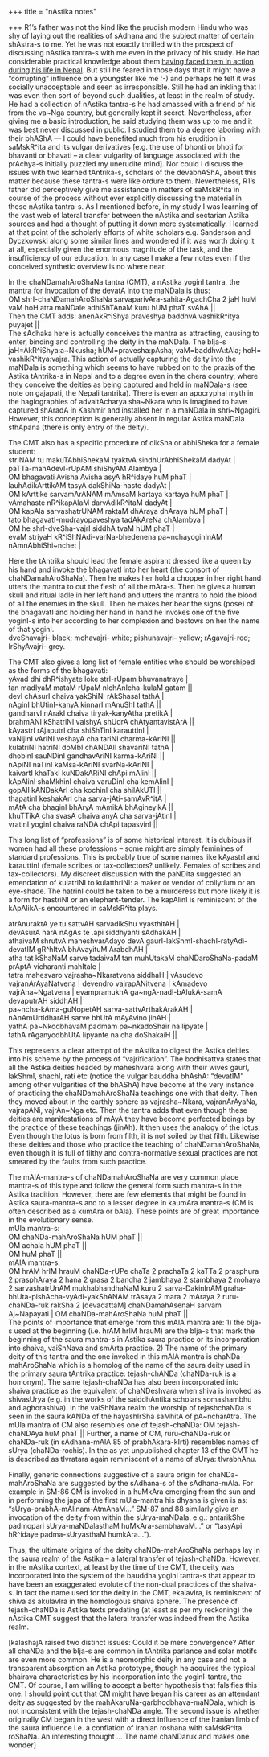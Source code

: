 +++
title = "nAstika notes"

+++
R1’s father was not the kind like the prudish modern Hindu who was shy
of laying out the realities of sAdhana and the subject matter of certain
shAstra-s to me. Yet he was not exactly thrilled with the prospect of
discussing nAstika tantra-s with me even in the privacy of his study. He
had considerable practical knowledge about them [having faced them in
action during his life in
Nepal](https://manasataramgini.wordpress.com/2006/10/05/the-encounter-with-the-pashanda-s-of-the-nastika-mata/).
But still he feared in those days that it might have a “corrupting”
influence on a youngster like me :-) and perhaps he felt it was socially
unacceptable and seen as irresponsible. Still he had an inkling that I
was even then sort of beyond such dualities, at least in the realm of
study. He had a collection of nAstika tantra-s he had amassed with a
friend of his from the va\~Nga country, but generally kept it secret.
Nevertheless, after giving me a basic introduction, he said studying
them was up to me and it was best never discussed in public. I studied
them to a degree laboring with their bhAShA — I could have benefited
much from his erudition in saMskR^ita and its vulgar derivatives \[e.g.
the use of bhonti or bhoti for bhavanti or bhavati – a clear vulgarity
of language associated with the prAchya-s initially puzzled my unerudite
mind\]. Nor could I discuss the issues with two learned tAntrika-s,
scholars of the devabhAShA, about this matter because these tantra-s
were like ordure to them. Nevertheless, R1’s father did perceptively
give me assistance in matters of saMskR^ita in course of the process
without ever explicitly discussing the material in these nAstika
tantra-s. As I mentioned before, in my study I was learning of the vast
web of lateral transfer between the nAstika and sectarian Astika sources
and had a thought of putting it down more systematically. I learned at
that point of the scholarly efforts of white scholars e.g. Sanderson and
Dyczkowski along some similar lines and wondered if it was worth doing
it at all, especially given the enormous magnitude of the task, and the
insufficiency of our education. In any case I make a few notes even if
the conceived synthetic overview is no where near.

In the chaNDamahAroShaNa tantra (CMT), a nAstika yoginI tantra, the
mantra for invocation of the devatA into the maNDala is thus:  
OM shrI-chaNDamahAroShaNa sarvaparivAra-sahita-AgachCha 2 jaH huM vaM
hoH atra maNDale adhiShTAnaM kuru hUM phaT svAhA ||  
Then the CMT adds: anenAkR^iShya praveshya baddhvA vashikR^itya puyajet
||  
The sAdhaka here is actually conceives the mantra as attracting, causing
to enter, binding and controlling the deity in the maNDala. The bIja-s
jaH=AkR^iShya:a\~Nkusha; hUM=pravesha:pAsha; vaM=baddhvA:tAla; hoH=
vashikR^itya:vajra. This action of actually capturing the deity into the
maNDala is something which seems to have rubbed on to the praxis of the
Astika tAntrika-s in Nepal and to a degree even in the chera country,
where they conceive the deities as being captured and held in maNDala-s
(see note on gajapati, the Nepali tantrika). There is even an apocryphal
myth in the hagiographies of advaitAcharya sha\~Nkara who is imagined to
have captured shAradA in Kashmir and installed her in a maNDala in
shri\~Ngagiri. However, this conception is generally absent in regular
Astika maNDala sthApana (there is only entry of the deity).

The CMT also has a specific procedure of dIkSha or abhiSheka for a
female student:  
strINAM tu makuTAbhiShekaM tyaktvA sindhUrAbhiShekaM dadyAt |  
paTTa-mahAdevI-rUpAM shiShyAM Alambya |  
OM bhagavati Avisha Avisha asyA hR^idaye huM phaT |  
lauhAdikArttikAM tasyA dakShiNa-haste dadyAt |  
OM kArttike sarvamArANAM mAmsaM kartaya kartaya huM phaT |  
vAmahaste nR^ikapAlaM darvAdikR^itaM dadyAt |  
OM kapAla sarvashatrUNAM raktaM dhAraya dhAraya hUM phaT |  
tato bhagavatI-mudrayopaveshya tadAkAreNa chAlambya |  
OM he shrI-dveSha-vajrI siddhA tvaM hUM phaT |  
evaM striyaH kR^iShNAdi-varNa-bhedenena pa\~nchayoginInAM
nAmnAbhiShi\~nchet |

Here the tAntrika should lead the female aspirant dressed like a queen
by his hand and invoke the bhagavatI into her heart (the consort of
chaNDamahAroShaNa). Then he makes her hold a chopper in her right hand
utters the mantra to cut the flesh of all the mAra-s. Then he gives a
human skull and ritual ladle in her left hand and utters the mantra to
hold the blood of all the enemies in the skull. Then he makes her bear
the signs (pose) of the bhagavatI and holding her hand in hand he
invokes one of the five yoginI-s into her according to her complexion
and bestows on her the name of that yoginI.  
dveShavajri- black; mohavajri- white; pishunavajri- yellow;
rAgavajri-red; IrShyAvajri- grey.

The CMT also gives a long list of female entities who should be
worshiped as the forms of the bhagavati:  
yAvad dhi dhR^ishyate loke strI-rUpam bhuvanatraye |  
tan madIyaM mataM rUpaM nIchAnIcha-kulaM gatam ||  
devI chAsurI chaiva yakShiNI rAkShasaI tathA |  
nAginI bhUtinI-kanyA kinnarI mAnuShI tathA ||  
gandharvI nArakI chaiva tiryak-kanyAtha pretikA |  
brahmANI kShatriNI vaishyA shUdrA chAtyantavistArA ||  
kAyastrI rAjaputrI cha shiShTinI karauttinI |  
vaNijinI vAriNI veshayA cha tariNI charma-kAriNI ||  
kulatriNI hatriNI doMbI chANDAlI shavariNI tathA |  
dhobinI sauNDinI gandhavAriNI karma-kAriNI ||  
nApiNI naTinI kaMsa-kAriNI svarNa-kAriNI |  
kaivartI khaTakI kuNDakARiNI chApi mAlinI ||  
kApAlinI shaMkhinI chaiva varuDinI cha kemAlinI |  
gopAlI kANDakArI cha kochinI cha shilAkUTI ||  
thapatinI keshakArI cha sarva-jAti-samAvR^itA |  
mAtA cha bhaginI bhAryA mAmikA bhAgineyikA ||  
khuTTikA cha svasA chaiva anyA cha sarva-jAtinI |  
vratinI yoginI chaiva raNDA chApi tapasvinI ||

This long list of “professions” is of some historical interest. It is
dubious if women had all these professions – some might are simply
feminines of standard professions. This is probably true of some names
like kAyastrI and karauttinI (female scribes or tax-collectors?
unlikely. Females of scribes and tax-collectors). My discreet discussion
with the paNDita suggested an emendation of kulatriNI to kulatthriNI: a
maker or vendor of collyrium or an eye-shade. The hatrinI could be taken
to be a murderess but more likely it is a form for hastriNI or an
elephant-tender. The kapAlinI is reminiscent of the kApAlikA-s
encountered in saMskR^ita plays.

atrAnuraktA ye tu sattvAH sarvadikShu vyasthitAH |  
devAsurA narA nAgAs te .api siddhyanti sAdhakAH |  
athaivaM shrutvA maheshvarAdayo devA
gaurI-lakShmI-shachI-ratyAdi-devatIM gR^hItvA bhAvayituM ArabdhAH |  
atha tat kShaNaM sarve tadaivaM tan muhUtakaM chaNDaroShaNa-padaM prAptA
vicharanti mahItale |  
tatra mahesvaro vajrasha\~Nkaratvena siddhaH | vAsudevo
vajranArAyaNatvena | devendro vajrapANitvena | kAmadevo
vajrAna\~Ngatvena | evampramukhA ga\~ngA-nadI-bAlukA-samA devaputrAH
siddhAH |  
pa\~ncha-kAma-guNopetAH sarva-sattvArthakArakAH |  
nAnAmUrtidharAH sarve bhUtA mAyAvino jinAH |  
yathA pa\~NkodbhavaM padmam pa\~nkadoShair na lipyate |  
tathA rAganyodbhUtA lipyante na cha doShakaiH ||

This represents a clear attempt of the nAstika to digest the Astika
deities into his scheme by the process of “vajrification”. The
bodhisattva states that all the Astika deities headed by maheshvara
along with their wives gaurI, lakShmI, shachI, rati etc (notice the
vulgar bauddha bhAshA: “devatIM” among other vulgarities of the bhAShA)
have become at the very instance of practicing the chaNDamahAroShaNa
teachings one with that deity. Then they moved about in the earthly
sphere as vajrasha\~Nkara, vajranArAyaNa, vajrapANi, vajrAn\~Nga etc.
Then the tantra adds that even though these deities are manifestations
of mAyA they have become perfected beings by the practice of these
teachings (jinAh). It then uses the analogy of the lotus: Even though
the lotus is born from filth, it is not soiled by that filth. Likewise
these deities and those who practice the teaching of chaNDamahAroShaNa,
even though it is full of filthy and contra-normative sexual practices
are not smeared by the faults from such practice.

The mAlA-mantra-s of chaNDamahAroShaNa are very common place mantra-s of
this type and follow the general form such mantra-s in the Astika
tradition. However, there are few elements that might be found in Astika
saura-mantra-s and to a lesser degree in kaumAra mantra-s (CM is often
described as a kumAra or bAla). These points are of great importance in
the evolutionary sense.  
mUla mantra-s:  
OM chaNDa-mahAroShaNa hUM phaT ||  
OM achala hUM phaT ||  
OM huM phaT ||  
mAlA mantra-s:  
OM hrAM hrIM hrauM chaNDa-rUPe chaTa 2 prachaTa 2 kaTTa 2 prasphura 2
prasphAraya 2 hana 2 grasa 2 bandha 2 jambhaya 2 stambhaya 2 mohaya 2
sarvashatrUnAM mukhabhandhaNaM kuru 2 sarva-DakinInAM
graha-bhUta-pishAcha-vyAdi-yakShANAM trAsaya 2 mara 2 mAraya 2
ruru-chaNDa-ruk rakSha 2 \[devadattaM\] chaNDamahAsenaH sarvam
Aj\~Napayati | OM chaNDa-mahAroShaNa huM phaT ||  
The points of importance that emerge from this mAlA mantra are: 1) the
bIja-s used at the beginning (i.e. hrAM hrIM hrauM) are the bIja-s that
mark the beginning of the saura mantra-s in Astika saura practice or its
incorporation into shaiva, vaiShNava and smArta practice. 2) The name of
the primary deity of this tantra and the one invoked in this mAlA mantra
is chaNDa-mahAroShaNa which is a homolog of the name of the saura deity
used in the primary saura tAntrika practice: tejash-chANDa (chaNDa-ruk
is a homonym). The same tejash-chaNDa has also been incorporated into
shaiva practice as the equivalent of chaNDeshvara when shiva is invoked
as shivasUrya (e.g. in the works of the saiddhAntika scholars
somashambhu and aghorashiva). In the vaiShNava realm the worship of
tejashchaNDa is seen in the saura kANDa of the hayashIrSha saMhitA of
pA\~ncharAtra. The mUla mantra of CM also resembles one of
tejash-chaNDa: OM tejash-chaNDAya huM phaT || Further, a name of CM,
ruru-chaNDa-ruk or chaNDa-ruk (in sAdhana-mAlA 85 of prabhAkara-kIrti)
resembles names of sUrya (chaNDa-rochis). In the as yet unpublished
chapter 13 of the CMT he is described as tIvratara again reminiscent of
a name of sUrya: tIvrabhAnu.

Finally, generic connections suggestive of a saura origin for
chaNDa-mahAroShaNa are suggested by the sAdhana-s of the sAdhana-mAla.
For example in SM-86 CM is invoked in a huMkAra emerging from the sun
and in performing the japa of the first mUla-mantra his dhyana is given
is as: “sUrya-prabhA-mAlinam-AtmAnaM…” SM-87 and 88 similarly give an
invocation of the deity from within the sUrya-maNDala. e.g.: antarikShe
padmopari sUrya-maNDalasthaM huMkAra-sambhavaM…” or “tasyApi hR^idaye
padma-sUryasthaM humkAra…”).

Thus, the ultimate origins of the deity chaNDa-mahAroShaNa perhaps lay
in the saura realm of the Astika – a lateral transfer of tejash-chaNDa.
However, in the nAstika context, at least by the time of the CMT, the
deity was incorporated into the system of the bauddha yoginI tantra-s
that appear to have been an exaggerated evolute of the non-dual
practices of the shaiva-s. In fact the name used for the deity in the
CMT, ekalavIra, is reminiscent of shiva as akulavIra in the homologous
shaiva sphere. The presence of tejash-chaNDa is Astika texts predating
(at least as per my reckoning) the nAstika CMT suggest that the lateral
transfer was indeed from the Astika realm.

\[kalashajA raised two distinct issues: Could it be mere convergence?
After all chaNDa and the bIja-s are common in tAntrika parlance and
solar motifs are even more common. He is a neomorphic deity in any case
and not a transparent absorption an Astika prototype, though he acquires
the typical bhairava characteristics by his incorporation into the
yoginI-tantra, the CMT. Of course, I am willing to accept a better
hypothesis that falsifies this one. I should point out that CM might
have began his career as an attendant deity as suggested by the
mahAkaruNa-garbhodbhava-maNDala, which is not inconsistent with the
tejash-chaNDa angle. The second issue is whether originally CM began in
the west with a direct influence of the Iranian limb of the saura
influence i.e. a conflation of Iranian roshana with saMskR^ita roShaNa.
An interesting thought … The name chaNDaruk and makes one wonder\]
